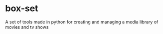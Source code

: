 # box-set
A set of tools made in python for creating and managing a media library of movies and tv shows
